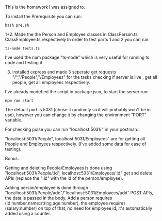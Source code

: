 This is the homework I was assigned to.

To install the Prerequisite you can run: 
    
    bash pre.sh

1+2. Made the the Person and Employee classes in ClassPerson.ts ClassEmployee.ts respectively
In order to test parts 1 and 2 you can run
    
    ts-node tests.ts
    
I've used the npm package "ts-node" which is very useful for running ts code and testing it

3. Installed express and made 3 seperate get requests "/","/People","/Employees" for the tasks checking if server is live , get all people, get all employees respectively.

I've already modefied the script in package.json, to start the server run:
    
    npm run start

The default port is 5031 (chose it randomly so it will probably won't be in use), however you can change it by changing the environment "PORT" variable.

For checking pulse you can run "localhost:5031/" in your postman.

"localhost:5031/People", localhost:5031/Employees" are for getting all People and Employees respectively. (I've added some data for ease of testing).


Bonus:

Getting and deleting People/Employees is done using "localhost:5031/People/:id", localhost:5031/Employees/:id" get and delete APIs (replace the ":id" with the id of the person/employee).

Adding person/employee is done through "localhost:5031/People/add"/"localhost:5031/Employees/add" POST APIs, the data is passed in the body. 
Add a person requires (id:number,name:string,age:number), the employee requires (salary:number) on top of that, no need for employee id, it's automatically added using a counter.

